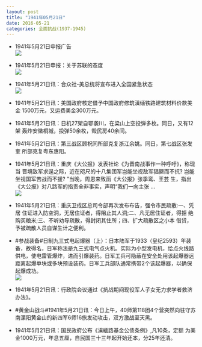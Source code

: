 ```yaml
---
layout: post
title: "1941年05月21日"
date: 2016-05-21
categories: 全面抗战(1937-1945)
---
```


<meta name="referrer" content="no-referrer" />

- 1941年5月21日申报广告 <br/><img src="https://ww3.sinaimg.cn/large/aca367d8jw1f44iekhjawj20kz0h477s.jpg" />

- 1941年5月21日申报：关于苏联的态度 <br/><img src="https://ww1.sinaimg.cn/large/aca367d8jw1f43ei4j1v8j20om0xv4i6.jpg" />

- 1941年5月21日讯：合众社-美总统将宣布进入全国紧急状态 <br/><img src="https://ww1.sinaimg.cn/large/aca367d8jw1f43crxaadvj20g00khdkw.jpg" />

- 1941年5月21日讯：美国政府核定借予中国政府修筑滇缅铁路建筑材料价款美金 1500万元，又运费美金300万元。 

- 1941年5月21日讯：日机27架自鄂袭川，在梁山上空投弹多枚。同日，又有12架 轰炸安徽桐城，投弹50余枚，毁民房40余间。 

- 1941年5月21日讯：第三战区顾祝同所部克复浙江余姚。同日，第七战区张发奎 所部克复粤东惠阳。 

- 1941年5月21日讯：重庆《大公报》发表社论《为晋南战事作一种呼吁》，称现当 晋境敌军求逞之际，近在咫尺的十八集团军岂能坐视敌军猖獗而不抗? 岂能坐视国军苦战而不援? ”当晚，周恩来致函《大公报》张季鸾、王芸 生，指出《大公报》对八路军的指责全非事实，声明“我们一向主张 ... <br/><img src="https://ww2.sinaimg.cn/large/aca367d8jw1f42vfybg0ej20c80bxdhh.jpg" />

- 1941年5月21日讯：重庆卫戍区总司令部再次发布布告，强令市民疏散:一、凭居 住证进入防空洞，无居住证者，得阻止其人洞;二、凡无居住证者，得拒 绝购买粮米;三、不听劝导疏散，得封闭其住所；四、扩大疏散区之小本 借贷，予被疏散人员自谋生计之便利。 

- #参战装备#日制九三式电起爆器（上）：日本陆军于1933（皇纪2593）年装备，故得名，日军称法是九三式电气点火机。实际为小型发电机，给点火线路供电，使电雷管爆炸，进而引爆装药。日军工兵可隐蔽在安全处用该起爆器远距离起爆单块或多块预设装药。日军工兵部队通常携带2个该起爆器，以确保起爆成功。 <br/><img src="https://ww3.sinaimg.cn/large/aca367d8jw1f42ryz4aqrj20dm0ikjti.jpg" />

- 1941年5月21日讯：行政院会议通过《抗战期间现役军人子女无力求学者救济办法》。 

- #黄金山战斗#1941年5月21日讯：今日上午，40师第118团4个营突然向驻守苏南溧阳黄金山的新四军6师16旅发动攻击，双方激战至天黑。 

- 1941年5月21日讯：国民政府公布《滇緬路基金公债条例》,凡10条，定额 为美金1000万元，年息五厘，自民国三十三年起开始还本，分25年还清。 

